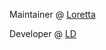 Maintainer @ [Loretta](https://github.com/LorettaDevs/)<div></div>Developer @ [LD](https://discord.gg/deobfuscator)
